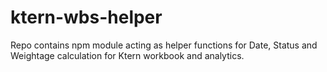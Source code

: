 # ktern-wbs-helper

Repo contains npm module acting as helper functions for Date, Status and Weightage calculation for Ktern workbook and analytics.
